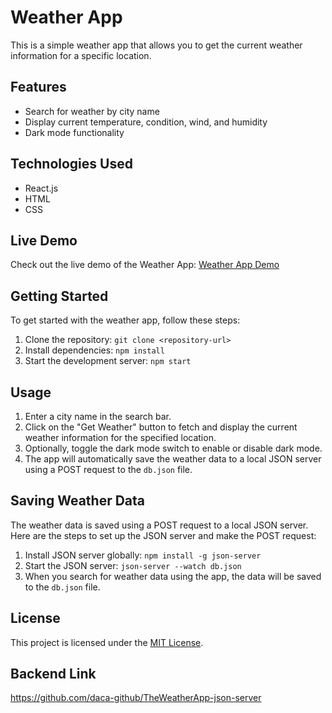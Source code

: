 # Weather App

This is a simple weather app that allows you to get the current weather information for a specific location.

## Features

- Search for weather by city name
- Display current temperature, condition, wind, and humidity
- Dark mode functionality

## Technologies Used

- React.js
- HTML
- CSS

## Live Demo

Check out the live demo of the Weather App: [Weather App Demo](https://benevolent-biscotti-ad35c9.netlify.app/)

## Getting Started

To get started with the weather app, follow these steps:

1. Clone the repository: `git clone <repository-url>`
2. Install dependencies: `npm install`
3. Start the development server: `npm start`

## Usage

1. Enter a city name in the search bar.
2. Click on the "Get Weather" button to fetch and display the current weather information for the specified location.
3. Optionally, toggle the dark mode switch to enable or disable dark mode.
4. The app will automatically save the weather data to a local JSON server using a POST request to the `db.json` file.

## Saving Weather Data

The weather data is saved using a POST request to a local JSON server. Here are the steps to set up the JSON server and make the POST request:

1. Install JSON server globally: `npm install -g json-server`
2. Start the JSON server: `json-server --watch db.json`
3. When you search for weather data using the app, the data will be saved to the `db.json` file.

## License

This project is licensed under the [MIT License](LICENSE).

## Backend Link
https://github.com/daca-github/TheWeatherApp-json-server
